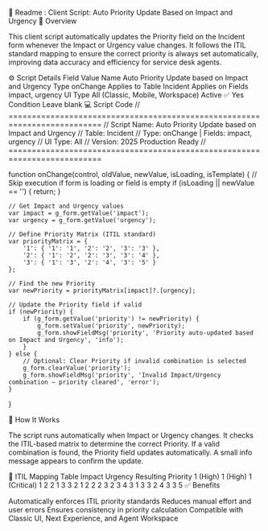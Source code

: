 🧩 Readme : Client Script: Auto Priority Update Based on Impact and Urgency
📘 Overview

This client script automatically updates the Priority field on the Incident form whenever the Impact or Urgency value changes.
It follows the ITIL standard mapping to ensure the correct priority is always set automatically, improving data accuracy and efficiency for service desk agents.

⚙️ Script Details
Field	Value
Name	Auto Priority Update based on Impact and Urgency
Type	onChange
Applies to Table	Incident
Applies on Fields	impact, urgency
UI Type	All (Classic, Mobile, Workspace)
Active	✅ Yes
Condition	Leave blank
💻 Script Code
// ==========================================================================
// Script Name: Auto Priority Update based on Impact and Urgency
// Table: Incident
// Type: onChange | Fields: impact, urgency
// UI Type: All
// Version: 2025 Production Ready
// ==========================================================================

function onChange(control, oldValue, newValue, isLoading, isTemplate) {
    // Skip execution if form is loading or field is empty
    if (isLoading || newValue == '') {
        return;
    }

    // Get Impact and Urgency values
    var impact = g_form.getValue('impact');
    var urgency = g_form.getValue('urgency');

    // Define Priority Matrix (ITIL standard)
    var priorityMatrix = {
        '1': { '1': '1', '2': '2', '3': '3' },
        '2': { '1': '2', '2': '3', '3': '4' },
        '3': { '1': '3', '2': '4', '3': '5' }
    };

    // Find the new Priority
    var newPriority = priorityMatrix[impact]?.[urgency];

    // Update the Priority field if valid
    if (newPriority) {
        if (g_form.getValue('priority') != newPriority) {
            g_form.setValue('priority', newPriority);
            g_form.showFieldMsg('priority', 'Priority auto-updated based on Impact and Urgency', 'info');
        }
    } else {
        // Optional: Clear Priority if invalid combination is selected
        g_form.clearValue('priority');
        g_form.showFieldMsg('priority', 'Invalid Impact/Urgency combination — priority cleared', 'error');
    }
}

🧠 How It Works

The script runs automatically when Impact or Urgency changes.
It checks the ITIL-based matrix to determine the correct Priority.
If a valid combination is found, the Priority field updates automatically.
A small info message appears to confirm the update.

🔢 ITIL Mapping Table
Impact	Urgency	Resulting Priority
1 (High)	1 (High)	1 (Critical)
1	2	2
1	3	3
2	1	2
2	2	3
2	3	4
3	1	3
3	2	4
3	3	5
✅ Benefits

Automatically enforces ITIL priority standards
Reduces manual effort and user errors
Ensures consistency in priority calculation
Compatible with Classic UI, Next Experience, and Agent Workspace
